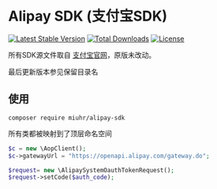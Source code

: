 # Alipay SDK (支付宝SDK)

[![Latest Stable Version](https://poser.pugx.org/miuhr/alipay-sdk/v/stable)](https://packagist.org/packages/miuhr/alipay-sdk)
[![Total Downloads](https://poser.pugx.org/miuhr/alipay-sdk/downloads)](https://packagist.org/packages/miuhr/alipay-sdk)
[![License](https://poser.pugx.org/miuhr/alipay-sdk/license)](https://packagist.org/packages/miuhr/alipay-sdk)

所有SDK源文件取自 [支付宝官网](https://docs.open.alipay.com/54/103419/)，原版未改动。

最后更新版本参见保留目录名

## 使用

```$bash
composer require miuhr/alipay-sdk
```

所有类都被映射到了顶层命名空间

```php
$c = new \AopClient();
$c->gatewayUrl = "https://openapi.alipay.com/gateway.do";

$request= new \AlipaySystemOauthTokenRequest();
$request->setCode($auth_code);
```

